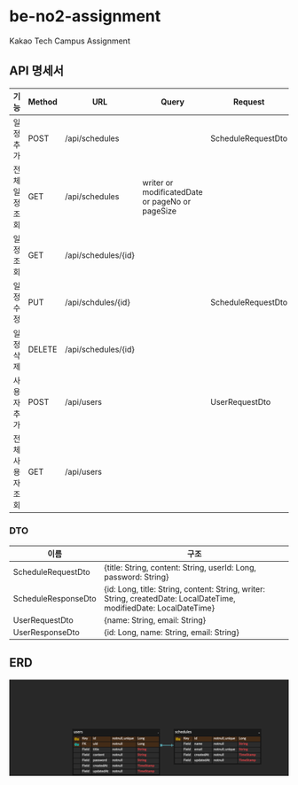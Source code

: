 # be-no2-assignment

Kakao Tech Campus Assignment

## API 명세서
|기능|Method|URL| Query                                           | Request            |Response|Status Code|
|--|---|---|-------------------------------------------------|--------------------|--------|---|
|일정 추가 |POST|/api/schedules |                                                 | ScheduleRequestDto | ScheduleResponseDto       |201|}
|전체 일정 조회|GET|/api/schedules| writer or modificatedDate or pageNo or pageSize |                    | List<ScheduleResponseDto> |200|
|일정 조회|GET|/api/schedules/{id} |                                                 |                    | ScheduleResponseDto       |200|
|일정 수정|PUT|/api/schdules/{id} |                                                 | ScheduleRequestDto | ScheduleResponseDto       |200|
|일정 삭제|DELETE|/api/schedules/{id} |                                                 |                    | ScheduleResponseDto       |200|
|사용자 추가|POST|/api/users |                                                 | UserRequestDto     | UserResponseDto          |201|
|전체 사용자 조회|GET|/api/users |                                                 |                    | List<UserResponseDto>    |200|

### DTO
|이름| 구조                                                                                                                  |
|--|---------------------------------------------------------------------------------------------------------------------|
|ScheduleRequestDto| {title: String, content: String, userId: Long, password: String}                                                    |
|ScheduleResponseDto| {id: Long, title: String, content: String, writer: String, createdDate: LocalDateTime, modifiedDate: LocalDateTime} |
|UserRequestDto| {name: String, email: String}                                                                                       |
|UserResponseDto| {id: Long, name: String, email: String}                                                                             |

## ERD
![be-no2-assignment-erd.png](./erd/be-no2-assignment-erd.png)